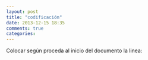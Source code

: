 ```yaml
---
layout: post
title: "codificación"
date: 2013-12-15 18:35
comments: true
categories: 
---
```

Colocar según proceda al inicio del documento la linea:

<meta http-equiv="Content-Type" content="text/html; charset=UTF-8" />

<meta http-equiv="Content-Type" content="text/html; charset=ISO-8859-1" />


